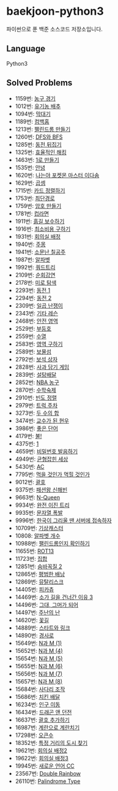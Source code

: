 # baekjoon-python3
파이썬으로 푼 백준 소스코드 저장소입니다.

## Language
Python3

## Solved Problems
+ 1159번: [농구 경기](https://github.com/Yiseull/baekjoon-python3/blob/master/1159_%EB%86%8D%EA%B5%AC%20%EA%B2%BD%EA%B8%B0.py)
+ 1012번: [유기농 배추](https://github.com/Yiseull/baekjoon-python3/blob/master/1012_%EC%9C%A0%EA%B8%B0%EB%86%8D%20%EB%B0%B0%EC%B6%94.py)
+ 1094번: [막대기](https://github.com/Yiseull/baekjoon-python3/blob/master/1094_%EB%A7%89%EB%8C%80%EA%B8%B0.py)
+ 1189번: [컴백홈](https://github.com/Yiseull/baekjoon-python3/blob/master/1189_%EC%BB%B4%EB%B0%B1%ED%99%88.py)
+ 1213번: [팰린드롬 만들기](https://github.com/Yiseull/baekjoon-python3/blob/master/1213_%ED%8C%B0%EB%A6%B0%EB%93%9C%EB%A1%AC%20%EB%A7%8C%EB%93%A4%EA%B8%B0.py)
+ 1260번: [DFS와 BFS](https://github.com/Yiseull/baekjoon-python3/blob/master/DFS%EC%99%80%20BFS.py)
+ 1285번: [동전 뒤집기](https://github.com/Yiseull/baekjoon-python3/blob/master/1285_%EB%8F%99%EC%A0%84%20%EB%92%A4%EC%A7%91%EA%B8%B0.py)
+ 1325번: [효율적인 해킹](https://github.com/Yiseull/baekjoon-python3/blob/master/1325_%ED%9A%A8%EC%9C%A8%EC%A0%81%EC%9D%B8%20%ED%95%B4%ED%82%B9.py)
+ 1463번: [1로 만들기](https://github.com/Yiseull/baekjoon-python3/blob/master/1%EB%A1%9C%20%EB%A7%8C%EB%93%A4%EA%B8%B0.py)
+ 1535번: [안녕](https://github.com/Yiseull/baekjoon-python3/blob/master/1535_%EC%95%88%EB%85%95.py)
+ 1620번: [나는야 포켓몬 마스터 이다솜](https://github.com/Yiseull/baekjoon-python3/blob/master/1620_%EB%82%98%EB%8A%94%EC%95%BC%20%ED%8F%AC%EC%BC%93%EB%AA%AC%20%EB%A7%88%EC%8A%A4%ED%84%B0%20%EC%9D%B4%EB%8B%A4%EC%86%9C.py)
+ 1629번: [곱셈](https://github.com/Yiseull/baekjoon-python3/blob/master/1629_%EA%B3%B1%EC%85%88.py)
+ 1715번: [카드 정렬하기](https://github.com/Yiseull/baekjoon-python3/blob/master/1715_%EC%B9%B4%EB%93%9C%20%EC%A0%95%EB%A0%AC%ED%95%98%EA%B8%B0.py)
+ 1753번: [최단경로](https://github.com/Yiseull/baekjoon-python3/blob/master/1753_%EC%B5%9C%EB%8B%A8%EA%B2%BD%EB%A1%9C.py)
+ 1759번: [암호 만들기]()
+ 1781번: [컵라면](https://github.com/Yiseull/baekjoon-python3/blob/master/1781_%EC%BB%B5%EB%9D%BC%EB%A9%B4.py)
+ 1911번: [흙길 보수하기](https://github.com/Yiseull/baekjoon-python3/blob/master/1911_%ED%9D%99%EA%B8%B8%20%EB%B3%B4%EC%88%98%ED%95%98%EA%B8%B0.py)
+ 1916번: [최소비용 구하기](https://github.com/Yiseull/baekjoon-python3/blob/master/1916_%EC%B5%9C%EC%86%8C%EB%B9%84%EC%9A%A9%20%EA%B5%AC%ED%95%98%EA%B8%B0.py)
+ 1931번: [회의실 배정](https://github.com/Yiseull/baekjoon-python3/blob/master/%ED%9A%8C%EC%9D%98%EC%8B%A4%20%EB%B0%B0%EC%A0%95.py)
+ 1940번: [주몽](https://github.com/Yiseull/baekjoon-python3/blob/master/1940_%EC%A3%BC%EB%AA%BD.py)
+ 1941번: [소문난 칠공주](https://github.com/Yiseull/baekjoon-python3/blob/master/1941_%EC%86%8C%EB%AC%B8%EB%82%9C%20%EC%B9%A0%EA%B3%B5%EC%A3%BC.py)
+ 1987번: [알파벳](https://github.com/Yiseull/baekjoon-python3/blob/master/1987_%EC%95%8C%ED%8C%8C%EB%B2%B3.py)
+ 1992번: [쿼드트리](https://github.com/Yiseull/baekjoon-python3/blob/master/1992_%EC%BF%BC%EB%93%9C%ED%8A%B8%EB%A6%AC.py)
+ 2109번: [순회강연](https://github.com/Yiseull/baekjoon-python3/blob/master/2109_%EC%88%9C%ED%9A%8C%EA%B0%95%EC%97%B0.py)
+ 2178번: [미로 탐색](https://github.com/Yiseull/baekjoon-python3/blob/master/2178_%EB%AF%B8%EB%A1%9C%20%ED%83%90%EC%83%89.py)
+ 2293번: [동전 1](https://github.com/Yiseull/baekjoon-python3/blob/master/2293_%EB%8F%99%EC%A0%84%201.py)
+ 2294번: [동전 2](https://github.com/Yiseull/baekjoon-python3/blob/master/2294_%EB%8F%99%EC%A0%84%202.py)
+ 2309번: [일곱 난쟁이](https://github.com/Yiseull/baekjoon-python3/blob/master/2309_%EC%9D%BC%EA%B3%B1%20%EB%82%9C%EC%9F%81%EC%9D%B4.py)
+ 2343번: [기타 레슨](https://github.com/Yiseull/baekjoon-python3/blob/master/2343_%EA%B8%B0%ED%83%80%20%EB%A0%88%EC%8A%A8.py)
+ 2468번: [안전 영역](https://github.com/Yiseull/baekjoon-python3/blob/master/2468_%EC%95%88%EC%A0%84%20%EC%98%81%EC%97%AD.py)
+ 2529번: [부등호](https://github.com/Yiseull/baekjoon-python3/blob/master/2529_%EB%B6%80%EB%93%B1%ED%98%B8.py)
+ 2559번: [수열](https://github.com/Yiseull/baekjoon-python3/blob/master/2559_%EC%88%98%EC%97%B4.py)
+ 2583번: [영역 구하기](https://github.com/Yiseull/baekjoon-python3/blob/master/2583_%EC%98%81%EC%97%AD%20%EA%B5%AC%ED%95%98%EA%B8%B0.py)
+ 2589번: [보물섬](https://github.com/Yiseull/baekjoon-python3/blob/master/2589_%EB%B3%B4%EB%AC%BC%EC%84%AC.py)
+ 2792번: [보석 상자](https://github.com/Yiseull/baekjoon-python3/blob/master/2792_%EB%B3%B4%EC%84%9D%20%EC%83%81%EC%9E%90.py)
+ 2828번: [사과 담기 게임](https://github.com/Yiseull/baekjoon-python3/blob/master/2828_%EC%82%AC%EA%B3%BC%20%EB%8B%B4%EA%B8%B0%20%EA%B2%8C%EC%9E%84.py)
+ 2839번: [설탕배달](https://github.com/Yiseull/baekjoon-python3/blob/master/%EC%84%A4%ED%83%95%EB%B0%B0%EB%8B%AC.py)
+ 2852번: [NBA 농구](https://github.com/Yiseull/baekjoon-python3/blob/master/2852_NBA%20%EB%86%8D%EA%B5%AC.py)
+ 2870번: [수학숙제](https://github.com/Yiseull/baekjoon-python3/blob/master/2870_%EC%88%98%ED%95%99%EC%88%99%EC%A0%9C.py)
+ 2910번: [빈도 정렬](https://github.com/Yiseull/baekjoon-python3/blob/master/2910_%EB%B9%88%EB%8F%84%20%EC%A0%95%EB%A0%AC.py)
+ 2979번: [트럭 주차](https://github.com/Yiseull/baekjoon-python3/blob/master/2979_%ED%8A%B8%EB%9F%AD%20%EC%A3%BC%EC%B0%A8.py)
+ 3273번: [두 수의 합](https://github.com/Yiseull/baekjoon-python3/blob/master/3273_%EB%91%90%20%EC%88%98%EC%9D%98%20%ED%95%A9.py)
+ 3474번: [교수가 된 현우](https://github.com/Yiseull/baekjoon-python3/blob/master/3474_%EA%B5%90%EC%88%98%EA%B0%80%20%EB%90%9C%20%ED%98%84%EC%9A%B0.py)
+ 3986번: [좋은 단어](https://github.com/Yiseull/baekjoon-python3/blob/master/3986_%EC%A2%8B%EC%9D%80%20%EB%8B%A8%EC%96%B4.py)
+ 4179번: [불!](https://github.com/Yiseull/baekjoon-python3/blob/master/4179_%EB%B6%88!.py)
+ 4375번: [1](https://github.com/Yiseull/baekjoon-python3/blob/master/4375_1.py)
+ 4659번: [비밀번호 발음하기](https://github.com/Yiseull/baekjoon-python3/blob/master/4659_%EB%B9%84%EB%B0%80%EB%B2%88%ED%98%B8%20%EB%B0%9C%EC%9D%8C%ED%95%98%EA%B8%B0.py)
+ 4949번: [균형잡힌 세상](https://github.com/Yiseull/baekjoon-python3/blob/master/4949_%EA%B7%A0%ED%98%95%EC%9E%A1%ED%9E%8C%20%EC%84%B8%EC%83%81.py)
+ 5430번: [AC](https://github.com/Yiseull/baekjoon-python3/blob/master/5430_AC.py)
+ 7795번: [먹을 것인가 먹힐 것인가](https://github.com/Yiseull/baekjoon-python3/blob/master/7795_%EB%A8%B9%EC%9D%84%20%EA%B2%83%EC%9D%B8%EA%B0%80%20%EB%A8%B9%ED%9E%90%20%EA%B2%83%EC%9D%B8%EA%B0%80.py)
+ 9012번: [괄호](https://github.com/Yiseull/baekjoon-python3/blob/master/9012_%EA%B4%84%ED%98%B8.py)
+ 9375번: [패션왕 신해빈](https://github.com/Yiseull/baekjoon-python3/blob/master/9375_%ED%8C%A8%EC%85%98%EC%99%95%20%EC%8B%A0%ED%95%B4%EB%B9%88.py)
+ 9663번: [N-Queen](https://github.com/Yiseull/baekjoon-python3/blob/master/9663_N-Queen.py)
+ 9934번: [완전 이진 트리](https://github.com/Yiseull/baekjoon-python3/blob/master/9934_%EC%99%84%EC%A0%84%20%EC%9D%B4%EC%A7%84%20%ED%8A%B8%EB%A6%AC.py)
+ 9935번: [문자열 폭발](https://github.com/Yiseull/baekjoon-python3/blob/master/9935_%EB%AC%B8%EC%9E%90%EC%97%B4%20%ED%8F%AD%EB%B0%9C.py)
+ 9996번: [한국이 그리울 땐 서버에 접속하자](https://github.com/Yiseull/baekjoon-python3/blob/master/9996_%ED%95%9C%EA%B5%AD%EC%9D%B4%20%EA%B7%B8%EB%A6%AC%EC%9A%B8%20%EB%95%90%20%EC%84%9C%EB%B2%84%EC%97%90%20%EC%A0%91%EC%86%8D%ED%95%98%EC%9E%90.py)
+ 10709번: [기상캐스터](https://github.com/Yiseull/baekjoon-python3/blob/master/10709_%EA%B8%B0%EC%83%81%EC%BA%90%EC%8A%A4%ED%84%B0.py)
+ 10808: [알파벳 개수](https://github.com/Yiseull/baekjoon-python3/blob/master/10808_%EC%95%8C%ED%8C%8C%EB%B2%B3%20%EA%B0%9C%EC%88%98.py)
+ 10988번: [팰린드롬인지 확인하기](https://github.com/Yiseull/baekjoon-python3/blob/master/10988_%ED%8C%B0%EB%A6%B0%EB%93%9C%EB%A1%AC%EC%9D%B8%EC%A7%80%20%ED%99%95%EC%9D%B8%ED%95%98%EA%B8%B0.py)
+ 11655번: [ROT13](https://github.com/Yiseull/baekjoon-python3/blob/master/11655%EB%B2%88_ROT13.py)
+ 11723번: [집합](https://github.com/Yiseull/baekjoon-python3/blob/master/11723_%EC%A7%91%ED%95%A9.py)
+ 12851번: [숨바꼭질 2](https://github.com/Yiseull/baekjoon-python3/blob/master/12851_%EC%88%A8%EB%B0%94%EA%BC%AD%EC%A7%88%202.py)
+ 12865번: [평범한 배낭](https://github.com/Yiseull/baekjoon-python3/blob/master/12865_%ED%8F%89%EB%B2%94%ED%95%9C%20%EB%B0%B0%EB%82%AD.py)
+ 12869번: [뮤탈리스크](https://github.com/Yiseull/baekjoon-python3/blob/master/12869_%EB%AE%A4%ED%83%88%EB%A6%AC%EC%8A%A4%ED%81%AC.py)
+ 14405번: [피카츄](https://github.com/Yiseull/baekjoon-python3/blob/master/14405_%ED%94%BC%EC%B9%B4%EC%B8%84.py)
+ 14469번: [소가 길을 건너간 이유 3](https://github.com/Yiseull/baekjoon-python3/blob/master/14469_%EC%86%8C%EA%B0%80%20%EA%B8%B8%EC%9D%84%20%EA%B1%B4%EB%84%88%EA%B0%84%20%EC%9D%B4%EC%9C%A0%203.py)
+ 14496번: [그대, 그머가 되어](https://github.com/Yiseull/baekjoon-python3/blob/master/14496_%EA%B7%B8%EB%8C%80%2C%20%EA%B7%B8%EB%A8%B8%EA%B0%80%20%EB%90%98%EC%96%B4.py)
+ 14497번: [주난의 난](https://github.com/Yiseull/baekjoon-python3/blob/master/14497_%EC%A3%BC%EB%82%9C%EC%9D%98%20%EB%82%9C.py)
+ 14620번: [꽃길](https://github.com/Yiseull/baekjoon-python3/blob/master/14620_%EA%BD%83%EA%B8%B8.py)
+ 14889번: [스타트와 링크](https://github.com/Yiseull/baekjoon-python3/blob/master/14889_%EC%8A%A4%ED%83%80%ED%8A%B8%EC%99%80%20%EB%A7%81%ED%81%AC.py)
+ 14890번: [경사로](https://github.com/Yiseull/baekjoon-python3/blob/master/14890_%EA%B2%BD%EC%82%AC%EB%A1%9C.py)
+ 15649번: [N과 M (1)](https://github.com/Yiseull/baekjoon-python3/blob/master/15649_N%EA%B3%BC%20M%20(1).py)
+ 15652번: [N과 M (4)](https://github.com/Yiseull/baekjoon-python3/blob/master/15652_N%EA%B3%BC%20M%20(4).py)
+ 15654번: [N과 M (5)](https://github.com/Yiseull/baekjoon-python3/blob/master/15654_N%EA%B3%BC%20M%20(5).py)
+ 15655번: [N과 M (6)](https://github.com/Yiseull/baekjoon-python3/blob/master/15655_N%EA%B3%BC%20M%20(6).py)
+ 15656번: [N과 M (7)](https://github.com/Yiseull/baekjoon-python3/blob/master/15656_N%EA%B3%BC%20M%20(7).py)
+ 15657번: [N과 M (8)](https://github.com/Yiseull/baekjoon-python3/blob/master/15657_N%EA%B3%BC%20M%20(8).py)
+ 15684번: [사다리 조작](https://github.com/Yiseull/baekjoon-python3/blob/master/15684_%EC%82%AC%EB%8B%A4%EB%A6%AC%20%EC%A1%B0%EC%9E%91.py)
+ 15686번: [치킨 배달](https://github.com/Yiseull/baekjoon-python3/blob/master/15686_%EC%B9%98%ED%82%A8%20%EB%B0%B0%EB%8B%AC.py)
+ 16234번: [인구 이동](https://github.com/Yiseull/baekjoon-python3/blob/master/16234_%EC%9D%B8%EA%B5%AC%20%EC%9D%B4%EB%8F%99.py)
+ 16434번: [드래곤 앤 던전](https://github.com/Yiseull/baekjoon-python3/blob/master/16434_%EB%93%9C%EB%9E%98%EA%B3%A4%20%EC%95%A4%20%EB%8D%98%EC%A0%84.py)
+ 16637번: [괄호 추가하기](https://github.com/Yiseull/baekjoon-python3/blob/master/16637_%EA%B4%84%ED%98%B8%20%EC%B6%94%EA%B0%80%ED%95%98%EA%B8%B0.py)
+ 16987번: [계란으로 계란치기](https://github.com/Yiseull/baekjoon-python3/blob/master/16987_%EA%B3%84%EB%9E%80%EC%9C%BC%EB%A1%9C%20%EA%B3%84%EB%9E%80%EC%B9%98%EA%B8%B0.py)
+ 17298번: [오큰수](https://github.com/Yiseull/baekjoon-python3/blob/master/17298_%EC%98%A4%ED%81%B0%EC%88%98.py)
+ 18352번: [특정 거리의 도시 찾기](https://github.com/Yiseull/baekjoon-python3/blob/master/18352_%ED%8A%B9%EC%A0%95%20%EA%B1%B0%EB%A6%AC%EC%9D%98%20%EB%8F%84%EC%8B%9C%20%EC%B0%BE%EA%B8%B0.py)
+ 19621번: [회의실 배정2](https://github.com/Yiseull/baekjoon-python3/blob/master/%ED%9A%8C%EC%9D%98%EC%8B%A4%20%EB%B0%B0%EC%A0%952.py)
+ 19622번: [회의실 배정3](https://github.com/Yiseull/baekjoon-python3/blob/master/%ED%9A%8C%EC%9D%98%EC%8B%A4%20%EB%B0%B0%EC%A0%953.py)
+ 19945번: [새로운 언어 CC](https://github.com/Yiseull/baekjoon-python3/blob/master/19945_%EC%83%88%EB%A1%9C%EC%9A%B4%20%EC%96%B8%EC%96%B4%20CC.py)
+ 23567번: [Double Rainbow](https://github.com/Yiseull/baekjoon-python3/blob/master/23567_Double%20Rainbow.py)
+ 26110번: [Palindrome Type](https://github.com/Yiseull/baekjoon-python3/blob/master/26110_Palindrome%20Type.py)